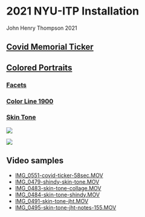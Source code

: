 # 2021 NYU-ITP Installation

John Henry Thompson
2021

## [Covid Memorial Ticker](covid.md)

## [Colored Portraits](colored.md)

### [Facets](facets.md)

### [Color Line 1900](color-line.md)

### [Skin Tone](skin-tone.md)

[![](https://jht1493.net/a1/skt/assets/mov/Colored-Portraits-2021/2022-01-01/IMG_0575-hall-full.JPEG)](https://jht1493.net/a1/skt/assets/mov/Colored-Portraits-2021/2022-01-01/IMG_0575-hall-full.JPEG)

[![](https://jht1493.net/a1/skt/assets/mov/Colored-Portraits-2021/2022-01-01/IMG_0577-covid-hall.JPEG)](https://jht1493.net/a1/skt/assets/mov/Colored-Portraits-2021/2022-01-01/IMG_0577-covid-hall.JPEG)

## Video samples

- [IMG_0551-covid-ticker-58sec.MOV](https://jht1493.net/a1/skt/assets/mov/Colored-Portraits-2021/2022-01-01/IMG_0551-covid-ticker-58sec.MOV)
- [IMG_0479-shindy-skin-tone.MOV](https://jht1493.net/a1/skt/assets/mov/Colored-Portraits-2021/2022-01-01/IMG_0479-shindy-skin-tone.MOV)
- [IMG_0483-skin-tone-collage.MOV](https://jht1493.net/a1/skt/assets/mov/Colored-Portraits-2021/2022-01-01/IMG_0483-skin-tone-collage.MOV)
- [IMG_0484-skin-tone-shindy.MOV](https://jht1493.net/a1/skt/assets/mov/Colored-Portraits-2021/2022-01-01/IMG_0484-skin-tone-shindy.MOV)
- [IMG_0491-skin-tone-jht.MOV](https://jht1493.net/a1/skt/assets/mov/Colored-Portraits-2021/2022-01-01/IMG_0491-skin-tone-jht.MOV)
- [IMG_0495-skin-tone-jht-notes-155.MOV](https://jht1493.net/a1/skt/assets/mov/Colored-Portraits-2021/2022-01-01/IMG_0495-skin-tone-jht-notes-155.MOV)
